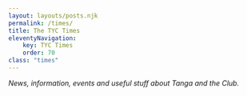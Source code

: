```yaml
---
layout: layouts/posts.njk
permalink: /times/
title: The TYC Times
eleventyNavigation:
    key: TYC Times
    order: 70
class: "times"
---
```


*News, information, events and useful stuff about Tanga and the Club.*
